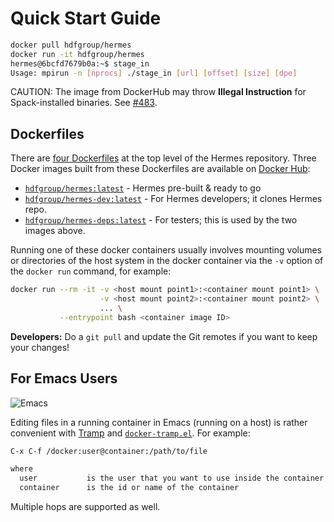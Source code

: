 # Quick Start Guide

```bash
docker pull hdfgroup/hermes
docker run -it hdfgroup/hermes
hermes@6bcfd7679b0a:~$ stage_in
Usage: mpirun -n [nprocs] ./stage_in [url] [offset] [size] [dpe]
```

CAUTION: The image from DockerHub may throw **Illegal Instruction** for Spack-installed binaries.
See [#483](https://github.com/HDFGroup/hermes/issues/483).

## Dockerfiles

There are [four Dockerfiles](https://github.com/HDFGroup/hermes/tree/master/docker) at the top level of the Hermes repository.
Three Docker images built from these Dockerfiles are available on [Docker Hub](https://hub.docker.com/r/hdfgroup/hermes):

- [`hdfgroup/hermes:latest`](https://hub.docker.com/repository/docker/hdfgroup/hermes) - Hermes pre-built & ready to go
- [`hdfgroup/hermes-dev:latest`](https://hub.docker.com/repository/docker/hdfgroup/hermes-dev) - For Hermes developers; it clones Hermes repo.
- [`hdfgroup/hermes-deps:latest`](https://hub.docker.com/repository/docker/hdfgroup/hermes-deps) - For testers; this is used by the two images above.

Running one of these docker containers usually involves mounting volumes or directories of the host system in the docker container via the `-v` option of the `docker run` command, for example:

```bash
docker run --rm -it -v <host mount point1>:<container mount point1> \
                    -v <host mount point2>:<container mount point2> \
                    ... \
           --entrypoint bash <container image ID>
```

**Developers:** Do a `git pull` and update the Git remotes if you want to keep your changes!

## For Emacs Users

![Emacs](https://img.shields.io/badge/Emacs-%237F5AB6.svg?&style=for-the-badge&logo=gnu-emacs&logoColor=white)

Editing files in a running container in Emacs (running on a host) is rather convenient with [Tramp](https://www.emacswiki.org/emacs/TrampAndDocker) and [`docker-tramp.el`](https://github.com/emacs-pe/docker-tramp.el). For example:

```bash
C-x C-f /docker:user@container:/path/to/file

where
  user           is the user that you want to use inside the container (optional)
  container      is the id or name of the container
```

Multiple hops are supported as well.
